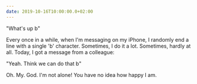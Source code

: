 ```yaml
---
date: 2019-10-16T10:00:00.0+02:00
---
```


"What's up b"

Every once in a while, when I'm messaging on my iPhone, I randomly end a line with a single 'b' character. Sometimes, I do it a lot. Sometimes, hardly at all. Today, I got a message from a colleague:

"Yeah. Think we can do that b"

Oh. My. God. I'm not alone! You have no idea how happy I am.
